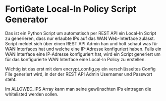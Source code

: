# FortiGate Local-In Policy Script Generator

Das ist ein Python Script um automatisch per REST API ein Local-In Script zu generieren, dass nur erlaubte IPs auf das WAN Web-Interface zulässt.
Script meldet sich über einen REST API Admin han und holt schaut was für WAN Interfaces hat und welche eine IP-Adresse konfiguriert haben. Falls ein WAN Interface eine IP-Adresse konfiguriert hat, wird ein Script generiert um für das konfigurierte WAN Interface eine Local-In Policy zu erstellen.

Wichtig ist das erst mit dem encrypt_config.py ein verschlüsseltes Config File generiert wird, in der der REST API Admin Usernamer und Passwort steht.

Im ALLOWED_IPS Array kann man seine gewünschten IPs eintragen die whitelisted werden sollen.
